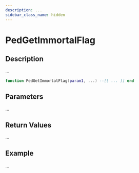 ```yaml
---
description: ...
sidebar_class_name: hidden
---
```


# PedGetImmortalFlag

## Description

...

```lua
function PedGetImmortalFlag(param1, ...) --[[ ... ]] end
```

## Parameters

...

## Return Values

...

## Example

...

